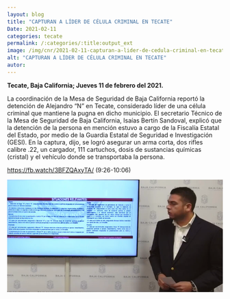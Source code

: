```yaml
---
layout: blog
title: "CAPTURAN A LÍDER DE CÉLULA CRIMINAL EN TECATE"
Date: 2021-02-11
categories: tecate
permalink: /:categories/:title:output_ext
image: /img/cnr/2021-02-11-capturan-a-lider-de-cedula-criminal-en-tecate.PNG
alt: "CAPTURAN A LÍDER DE CÉLULA CRIMINAL EN TECATE"
autor:
---
```


**Tecate, Baja California; Jueves 11 de febrero del 2021.** 

La coordinación de la Mesa de Seguridad de Baja California reportó la detención de Alejandro “N” en Tecate, considerado líder de una célula criminal que mantiene la pugna en dicho municipio.
El secretario Técnico de la Mesa de Seguridad de Baja California, Isaías Bertín Sandoval, explicó que la detención de la persona en mención estuvo a cargo de la Fiscalía Estatal del Estado, por medio de la Guardia Estatal de Seguridad e Investigación (GESI). En la captura, dijo, se logró asegurar un arma corta, dos rifles calibre .22, un cargador, 111 cartuchos, dosis de sustancias químicas (cristal) y el vehículo donde se transportaba la persona.

https://fb.watch/3BFZQAxyTA/ (9:26-10:06)

<div id="carouselExampleSlidesOnly" class="carousel slide" data-ride="carousel">
  <div class="carousel-inner">
    <div class="carousel-item active">
       <img class="d-block w-100" src="/img/cnr/2021-02-11-capturan-a-lider-de-cedula-criminal-en-tecate.PNG" loading="lazy"  alt="CAPTURAN A LÍDER DE CÉLULA CRIMINAL EN TECATE">
    </div>
  </div>
</div>